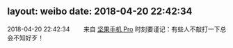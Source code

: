 layout: weibo
date: 2018-04-20 22:42:34
---
<meta name="referrer" content="no-referrer" />

2018-04-20 22:42:34  &nbsp;&nbsp;&nbsp;&nbsp;&nbsp;&nbsp; 来自 <a href="http://app.weibo.com/t/feed/Z4AgP" rel="nofollow">坚果手机 Pro</a>
时刻要谨记：有些人不敲打一下总会不知好歹！ ​​​
